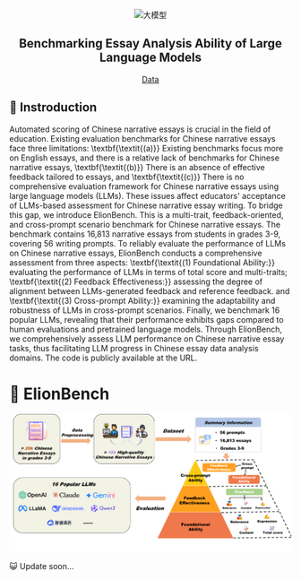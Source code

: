 <p align="center">
  <img width="200" height="200" src="https://github.com/user-attachments/assets/9970c90e-bcf2-4764-94b8-46aa7de231f4" alt="大模型" />
</p>

<h2 align="center">
  Benchmarking Essay Analysis Ability of Large Language Models
</h2>

<p align="center">
  <a href="https://github.com/XXXIEAI/ElionBench/blob/main/ElionBench_xlsx.xlsx"> Data </a>
</p>

## 👾 Instroduction
Automated scoring of Chinese narrative essays is crucial in the field of education. Existing evaluation benchmarks for Chinese narrative essays face three limitations: \textbf{\textit{(a)}} Existing benchmarks focus more on English essays, and there is a relative lack of benchmarks for Chinese narrative essays, \textbf{\textit{(b)}} There is an absence of effective feedback tailored to essays, and \textbf{\textit{(c)}} There is no comprehensive evaluation framework for Chinese narrative essays using large language models (LLMs). These issues affect educators' acceptance of LLMs-based assessment for Chinese narrative essay writing. To bridge this gap, we introduce ElionBench. This is a multi-trait, feedback-oriented, and cross-prompt scenario benchmark for Chinese narrative essays. The benchmark contains 16,813 narrative essays from students in grades 3-9, covering 56 writing prompts. To reliably evaluate the performance of LLMs on Chinese narrative essays, ElionBench conducts a comprehensive assessment from three aspects: \textbf{\textit{(1) Foundational Ability:}} evaluating the performance of LLMs in terms of total score and multi-traits; \textbf{\textit{(2) Feedback Effectiveness:}} assessing the degree of alignment between LLMs-generated feedback and reference feedback. and \textbf{\textit{(3) Cross-prompt Ability:}} examining the adaptability and robustness of LLMs in cross-prompt scenarios. Finally, we benchmark 16 popular LLMs, revealing that their performance exhibits gaps compared to human evaluations and pretrained language models. Through ElionBench, we comprehensively assess LLM performance on Chinese narrative essay tasks, thus facilitating LLM progress in Chinese essay data analysis domains. The code is publicly available at the URL.

# 🤖 ElionBench
<img src="https://github.com/XXXIEAI/ElionBench/blob/main/figs/figure2.png">


😺 Update soon...
